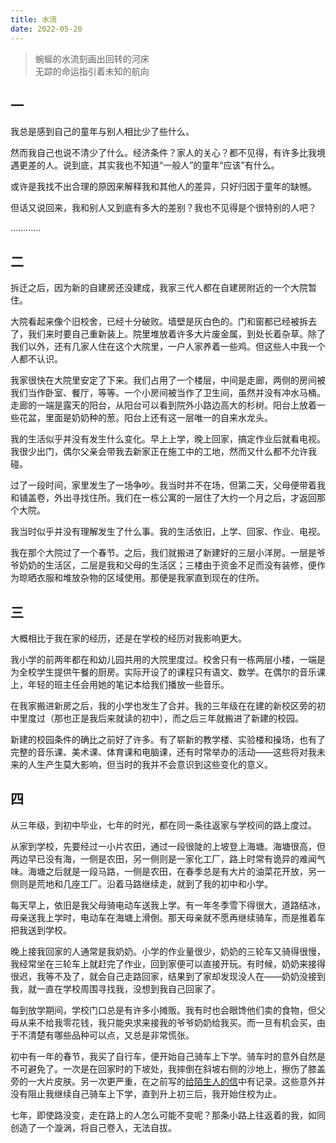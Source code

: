 ```yaml
---
title: 水流
date: 2022-05-20
---
```


> 蜿蜒的水流刻画出回转的河床\
> 无踪的命运指引着未知的航向

<!-- more -->

## 一

我总是感到自己的童年与别人相比少了些什么。

然而我自己也说不清少了什么。经济条件？家人的关心？都不见得，有许多比我境遇更差的人。说到底，其实我也不知道“一般人”的童年“应该”有什么。

或许是我找不出合理的原因来解释我和其他人的差异，只好归因于童年的缺憾。

但话又说回来，我和别人又到底有多大的差别？我也不见得是个很特别的人吧？

…………

## 二

拆迁之后，因为新的自建房还没建成，我家三代人都在自建房附近的一个大院暂住。

大院看起来像个旧校舍，已经十分破败。墙壁是灰白色的。门和窗都已经被拆去了，我们来时要自己重新装上。院里堆放着许多大片废金属，到处长着杂草。除了我们以外，还有几家人住在这个大院里，一户人家养着一些鸡。但这些人中我一个人都不认识。

我家很快在大院里安定了下来。我们占用了一个楼层，中间是走廊，两侧的房间被我们当作卧室、餐厅，等等。一个小房间被当作了卫生间，虽然并没有冲水马桶。走廊的一端是露天的阳台，从阳台可以看到院外小路边高大的杉树。阳台上放着一些花盆，里面是奶奶种的葱。阳台上还有这一层唯一的自来水龙头。

我的生活似乎并没有发生什么变化。早上上学，晚上回家，搞定作业后就看电视。我很少出门，偶尔父亲会带我去新家正在施工中的工地，然而又什么都不允许我碰。

过了一段时间，家里发生了一场争吵。我当时并不在场，但第二天，父母便带着我和铺盖卷，外出寻找住所。我们在一栋公寓的一层住了大约一个月之后，才返回那个大院。

我当时似乎并没有理解发生了什么事。我的生活依旧，上学、回家、作业、电视。

我在那个大院过了一个春节。之后，我们就搬进了新建好的三层小洋房。一层是爷爷奶奶的生活区，二层是我和父母的生活区；三楼由于资金不足而没有装修，便作为晾晒衣服和堆放杂物的区域使用。那便是我家直到现在的住所。

## 三

大概相比于我在家的经历，还是在学校的经历对我影响更大。

我小学的前两年都在和幼儿园共用的大院里度过。校舍只有一栋两层小楼，一端是为全校学生提供午餐的厨房。实际开设了的课程只有语文、数学。在偶尔的音乐课上，年轻的班主任会用她的笔记本给我们播放一些音乐。

在我家搬进新房之后，我的小学也发生了合并。我的三年级在在建的新校区旁的初中里度过（那也正是我后来就读的初中），而之后三年就搬进了新建的校园。

新建的校园条件的确比之前好了许多。有了崭新的教学楼、实验楼和操场，也有了完整的音乐课、美术课、体育课和电脑课，还有时常举办的活动——这些将对我未来的人生产生莫大影响，但当时的我并不会意识到这些变化的意义。

## 四

从三年级，到初中毕业，七年的时光，都在同一条往返家与学校间的路上度过。

从家到学校，先要经过一小片农田，通过一段很陡的上坡登上海塘。海塘很高，但两边早已没有海，一侧是农田，另一侧则是一家化工厂，路上时常有诡异的难闻气味。海塘之后就是一段马路，一侧是农田，在春季总是有大片的油菜花开放，另一侧则是荒地和几座工厂。沿着马路继续走，就到了我的初中和小学。

每天早上，依旧是我父母骑电动车送我上学。有一年冬季雪下得很大，道路结冰，母亲送我上学时，电动车在海塘上滑倒。那天母亲就不愿再继续骑车，而是推着车把我送到学校。

晚上接我回家的人通常是我奶奶。小学的作业量很少，奶奶的三轮车又骑得很慢，我经常坐在三轮车上就赶完了作业，回到家便可以直接开玩。有时候，奶奶来接得很迟，我等不及了，就会自己走路回家，结果到了家却发现没人在——奶奶没接到我，就一直在学校周围寻找我，没想到我自己回家了。

每到放学期间，学校门口总是有许多小摊贩。我有时也会眼馋他们卖的食物，但父母从来不给我零花钱，我只能央求来接我的爷爷奶奶给我买。而一旦有机会买，由于不清楚有哪些品种可以点，又总是非常慌张。

初中有一年的春节，我买了自行车，便开始自己骑车上下学。骑车时的意外自然是不可避免了。一次是在回家时的下坡处，我摔倒在斜坡右侧的沙地上，擦伤了膝盖旁的一大片皮肤。另一次更严重，在之前写的[给陌生人的信](../../20211030-a-letter-to-a-stranger/)中有记录。这些意外并没有阻止我继续自己骑车上下学，直到升上初三后，我开始住校为止。

七年，即使路没变，走在路上的人怎么可能不变呢？那条小路上往返着的我，如同创造了一个漩涡，将自己卷入，无法自拔。
